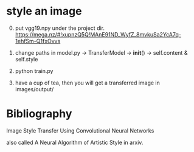  # style an image 
 
 0. put vgg19.npy under the project dir. https://mega.nz/#!xupnzQ5Q!MAnE91ND_WyfZ_8mvkuSa2YcA7q-1ehfSm-Q1fxOvvs
 
 1. change paths in model.py -> TransferModel -> __init__() -> self.content & self.style
 
 2. python train.py
 
 3. have a cup of tea, then you will get a transferred image in images/output/
 
 # Bibliography
 Image Style Transfer Using Convolutional Neural Networks
 
 also called  A Neural Algorithm of Artistic Style in arxiv.
 
 
